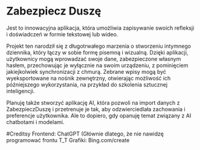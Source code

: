 # Zabezpiecz Duszę

Jest to innowacyjna aplikacja, która umożliwia zapisywanie swoich refleksji i doświadczeń w formie tekstowej lub wideo.

Projekt ten narodził się z długotrwałego marzenia o stworzeniu intymnego dziennika, który łączy w sobie formę pisemną i wizualną. 
Dzięki aplikacji, użytkownicy mogą wprowadzać swoje dane, zabezpieczone własnym hasłem, przechowując je wyłącznie na swoim urządzeniu, z pominięciem jakiejkolwiek synchronizacji z chmurą. 
Zebrane wpisy mogą być wyeksportowane na nośnik zewnętrzny, otwierając możliwość ich późniejszego wykorzystania, na przykład do szkolenia sztucznej inteligencji. 

Planuję także stworzyć aplikację AI, która pozwoli na import danych z ZabezpieczDuszę i przetrenuje je tak, aby odzwierciedlała zachowania i preferencje użytkownika. 
Ale to dopiero, gdy opanuję temat związany z AI chatbotami i modelami.


#Creditsy
Frontend: ChatGPT (Głównie dlatego, że nie nawidzę programować frontu T_T
Grafiki: Bing.com/create



